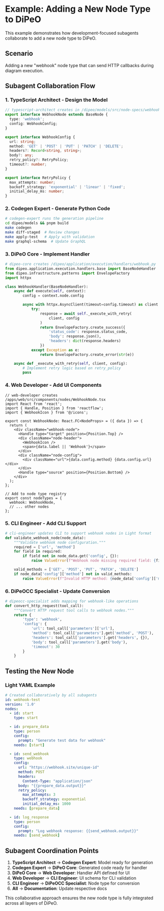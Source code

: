 # Example: Adding a New Node Type to DiPeO

This example demonstrates how development-focused subagents collaborate to add a new node type to DiPeO.

## Scenario
Adding a new "webhook" node type that can send HTTP callbacks during diagram execution.

## Subagent Collaboration Flow

### 1. TypeScript Architect - Design the Model
```typescript
// typescript-architect creates in /dipeo/models/src/node-specs/webhook.ts
export interface WebhookNode extends BaseNode {
  type: 'webhook';
  config: WebhookConfig;
}

export interface WebhookConfig {
  url: string;
  method: 'GET' | 'POST' | 'PUT' | 'PATCH' | 'DELETE';
  headers?: Record<string, string>;
  body?: any;
  retry_policy?: RetryPolicy;
  timeout?: number;
}

export interface RetryPolicy {
  max_attempts: number;
  backoff_strategy: 'exponential' | 'linear' | 'fixed';
  initial_delay_ms: number;
}
```

### 2. Codegen Expert - Generate Python Code
```bash
# codegen-expert runs the generation pipeline
cd dipeo/models && pnpm build
make codegen
make diff-staged  # Review changes
make apply-test   # Apply with validation
make graphql-schema  # Update GraphQL
```

### 3. DiPeO Core - Implement Handler
```python
# dipeo-core creates /dipeo/application/execution/handlers/webhook.py
from dipeo.application.execution.handlers.base import BaseNodeHandler
from dipeo.infrastructure.patterns import EnvelopeFactory
import httpx

class WebhookHandler(BaseNodeHandler):
    async def execute(self, context):
        config = context.node.config

        async with httpx.AsyncClient(timeout=config.timeout) as client:
            try:
                response = await self._execute_with_retry(
                    client, config
                )
                return EnvelopeFactory.create_success({
                    'status_code': response.status_code,
                    'body': response.json(),
                    'headers': dict(response.headers)
                })
            except Exception as e:
                return EnvelopeFactory.create_error(str(e))

    async def _execute_with_retry(self, client, config):
        # Implement retry logic based on retry_policy
        pass
```

### 4. Web Developer - Add UI Components
```tsx
// web-developer creates /apps/web/src/components/nodes/WebhookNode.tsx
import React from 'react';
import { Handle, Position } from 'reactflow';
import { WebhookIcon } from '@/icons';

export const WebhookNode: React.FC<NodeProps> = ({ data }) => {
  return (
    <div className="webhook-node">
      <Handle type="target" position={Position.Top} />
      <div className="node-header">
        <WebhookIcon />
        <span>{data.label || 'Webhook'}</span>
      </div>
      <div className="node-config">
        <div className="url">{data.config.method} {data.config.url}</div>
      </div>
      <Handle type="source" position={Position.Bottom} />
    </div>
  );
};

// Add to node type registry
export const nodeTypes = {
  webhook: WebhookNode,
  // ... other nodes
};
```

### 5. CLI Engineer - Add CLI Support
```python
# cli-engineer updates CLI to support webhook nodes in Light format
def validate_webhook_node(node_data):
    """Validate webhook node configuration."""
    required = ['url', 'method']
    for field in required:
        if field not in node_data.get('config', {}):
            raise ValueError(f"Webhook node missing required field: {field}")

    valid_methods = ['GET', 'POST', 'PUT', 'PATCH', 'DELETE']
    if node_data['config']['method'] not in valid_methods:
        raise ValueError(f"Invalid HTTP method: {node_data['config']['method']}")
```

### 6. DiPeOCC Specialist - Update Conversion
```python
# dipeocc-specialist adds mapping for webhook-like operations
def convert_http_request(tool_call):
    """Convert HTTP request tool calls to webhook nodes."""
    return {
        'type': 'webhook',
        'config': {
            'url': tool_call['parameters']['url'],
            'method': tool_call['parameters'].get('method', 'POST'),
            'headers': tool_call['parameters'].get('headers', {}),
            'body': tool_call['parameters'].get('body'),
            'timeout': 30
        }
    }
```

## Testing the New Node

### Light YAML Example
```yaml
# Created collaboratively by all subagents
id: webhook-test
version: '1.0'
nodes:
  - id: start
    type: start

  - id: prepare_data
    type: person
    config:
      prompt: "Generate test data for webhook"
    needs: [start]

  - id: send_webhook
    type: webhook
    config:
      url: "https://webhook.site/unique-id"
      method: POST
      headers:
        Content-Type: "application/json"
      body: "{{prepare_data.output}}"
      retry_policy:
        max_attempts: 3
        backoff_strategy: exponential
        initial_delay_ms: 1000
    needs: [prepare_data]

  - id: log_response
    type: person
    config:
      prompt: "Log webhook response: {{send_webhook.output}}"
    needs: [send_webhook]
```

## Subagent Coordination Points

1. **TypeScript Architect** → **Codegen Expert**: Model ready for generation
2. **Codegen Expert** → **DiPeO Core**: Generated code ready for handler
3. **DiPeO Core** → **Web Developer**: Handler API defined for UI
4. **Web Developer** → **CLI Engineer**: UI schema for CLI validation
5. **CLI Engineer** → **DiPeOCC Specialist**: Node type for conversion
6. **All** → **Documentation**: Update respective docs

This collaborative approach ensures the new node type is fully integrated across all layers of DiPeO.